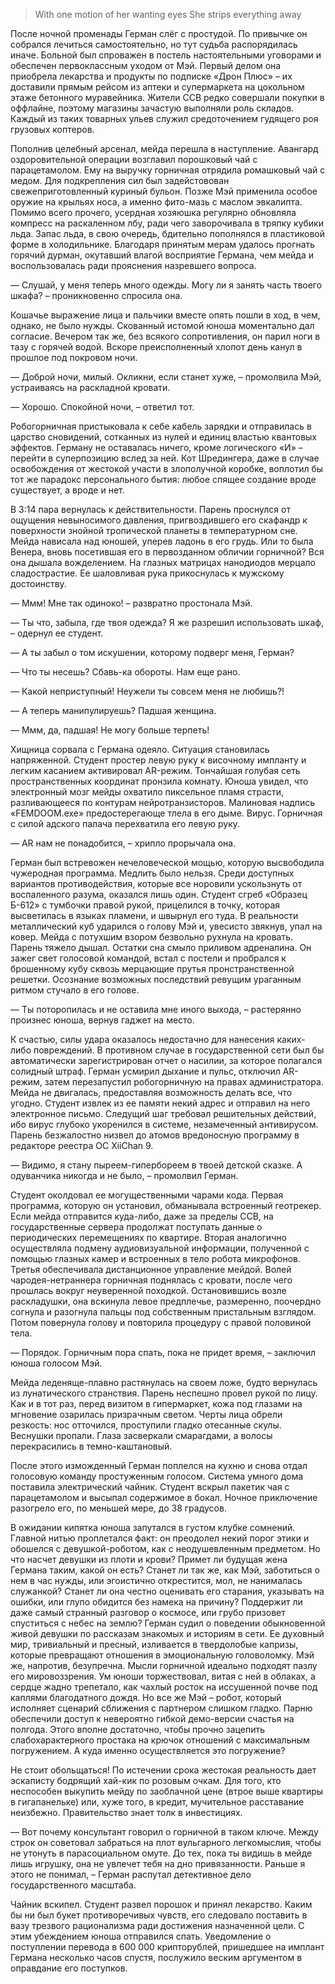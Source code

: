 > With one motion of her wanting eyes She strips everything away

После ночной променады Герман слёг с простудой. По привычке он собрался лечиться самостоятельно, но тут судьба распорядилась иначе. Больной был спроважен в постель настоятельными уговорами и обеспечен первоклассным уходом от Мэй. Первый делом она приобрела лекарства и продукты по подписке «Дрон Плюс» – их доставили прямым рейсом из аптеки и супермаркета на цокольном этаже бетонного муравейника. Жители ССВ редко совершали покупки в оффлайне, поэтому магазины зачастую выполняли роль складов. Каждый из таких товарных ульев служил средоточением гудящего роя грузовых коптеров.

Пополнив целебный арсенал, мейда перешла в наступление. Авангард оздоровительной операции возглавил порошковый чай с парацетамолом. Ему на выручку горничная отрядила ромашковый чай с медом. Для подкрепления сил был задейстовован свежеприготовленный куриный бульон. Позже Мэй применила особое оружие на крыльях носа, а именно фито-мазь с маслом эвкалипта. Помимо всего прочего, усердная хозяюшка регулярно обновляла компресс на раскаленном лбу, ради чего заворочивала в тряпку кубики льда. Запас льда, в свою очередь, бдительно пополнялся в пластиковой форме в холодильнике. Благодаря принятым мерам удалось прогнать горячий дурман, окутавший влагой восприятие Германа, чем мейда и воспользовалась ради прояснения назревшего вопроса.

— Слушай, у меня теперь много одежды. Могу ли я занять часть твоего шкафа? – проникновенно спросила она.

Кошачье выражение лица и пальчики вместе опять пошли в ход, в чем, однако, не было нужды. Скованный истомой юноша моментально дал согласие. Вечером так же, без всякого сопротивления, он парил ноги в тазу с горячей водой. Вскоре преисполненный хлопот день канул в прошлое под покровом ночи.

— Доброй ночи, милый. Окликни, если станет хуже, – промолвила Мэй, устраиваясь на раскладной кровати.

— Хорошо. Спокойной ночи, – ответил тот.

Робогорничная пристыковала к себе кабель зарядки и отправилась в царство сновидений, сотканных из нулей и единиц властью квантовых эффектов. Герману не оставалась ничего, кроме логического «И» – перейти в суперпозицию вслед за ней. Кот Шредингера, даже в случае освобождения от жестокой участи в злополучной коробке, воплотил бы тот же парадокс персонального бытия: любое спящее создание вроде существует, а вроде и нет.

В 3:14 пара вернулась к действительности. Парень проснулся от ощущения невыносимого давления, пригвоздившего его скафандр к поверхности знойной тропической планеты в температурном сне. Мейда нависала над юношей, уперев ладонь в его грудь. Или то была Венера, вновь посетившая его в первозданном обличии горничной? Вся она дышала вожделением. На глазных матрицах нанодиодов мерцало сладострастие. Ее шаловливая рука прикоснулась к мужскому достоинству.

— Ммм! Мне так одиноко! – развратно простонала Мэй.

— Ты что, забыла, где твоя одежда? Я же разрешил использовать шкаф, – одернул ее студент.

— А ты забыл о том искушении, которому подверг меня, Герман?

— Что ты несешь? Сбавь-ка обороты. Нам еще рано.

— Какой неприступный! Неужели ты совсем меня не любишь?!

— А теперь манипулируешь? Падшая женщина.

— Ммм, да, падшая! Не могу больше терпеть!

Хищница сорвала с Германа одеяло. Ситуация становилась напряженной. Студент простер левую руку к височному импланту и легким касанием активировал AR-режим. Тончайшая голубая сеть пространственных координат пронзила комнату. Юноша увидел, что электронный мозг мейды охватило пиксельное пламя страсти, разливающееся по контурам нейротранзисторов. Малиновая надпись «FEMDOOM.ехе» предостерегающе тлела в его дыме. Вирус. Горничная с силой адского палача перехватила его левую руку.

— AR нам не понадобится, – хрипло прорычала она.

Герман был встревожен нечеловеческой мощью, которую высвободила чужеродная программа. Медлить было нельзя. Среди доступных вариантов противодействия, которые все норовили ускользнуть от воспаленного разума, оказался лишь один. Студент сгреб «Образец Б-612» с тумбочки правой рукой, прицелился в точку, которая высветилась в языках пламени, и швырнул его туда. В реальности металлический куб ударился о голову Мэй и, увесисто звякнув, упал на ковер. Мейда с потухшим взором безвольно рухнула на кровать. Парень тяжело дышал. Остатки сна смыло приливом адреналина. Он зажег свет голосовой командой, встал с постели и пробрался к брошенному кубу сквозь мерцающие прутья пронстранственной решетки. Осознание возможных последствий ревущим ураганным ритмом стучало в его голове.

— Ты поторопилась и не оставила мне иного выхода, – растерянно произнес юноша, вернув гаджет на место.

К счастью, силы удара оказалось недостачно для нанесения каких-либо повреждений. В противном случае в государственной сети был бы автоматически зарегистрирован отчет о насилии, за которое полагался солидный штраф. Герман усмирил дыхание и пульс, отключил AR-режим, затем перезапустил робогорничную на правах администратора. Мейда не двигалась, предоставляя возможность делать все, что угодно. Студент извлек из ее памяти некий адрес и отправил на него электронное письмо. Следущий шаг требовал решительных действий, ибо вирус глубоко укоренился в системе, незамеченный антивирусом. Парень безжалостно низвел до атомов вредоносную программу в редакторе реестра ОС XiiChan 9.

— Видимо, я стану пыреем-гипербореем в твоей детской сказке. А одуванчика никогда и не было, – промолвил Герман.

Студент околдовал ее могущественными чарами кода. Первая программа, которую он установил, обманывала встроенный геотрекер. Если мейда отправится куда-либо, даже за пределы ССВ, на государственные сервера продолжат поступать данные о периодических перемещениях по квартире. Вторая аналогично осуществляла подмену аудиовизуальной информации, полученной с помощью глазных камер и встроенных в тело робота микрофонов. Третья обеспечивала дистанционное управление мейдой. Волей чародея-нетраннера горничная поднялась с кровати, после чего прошлась вокруг неуверенной походкой. Остановившись возле раскладушки, она вскинула левое предплечье, размеренно, поочердно согнула и разогнула пальцы под собственным пристальным взглядом. Потом повернула голову и повторила процедуру с правой половиной тела.

— Порядок. Горничным пора спать, пока не придет время, – заключил юноша голосом Мэй.

Мейда леденяще-плавно растянулась на своем ложе, будто вернулась из лунатического странствия. Парень неспешно провел рукой по лицу. Как и в тот раз, перед визитом в гипермаркет, кожа под глазами на мгновение озарилась призрачным светом. Черты лица обрели резкость: нос отточился, проступили гладко отесанные скулы. Веснушки пропали. Глаза засверкали смарагдами, а волосы перекрасились в темно-каштановый.

После этого изможденный Герман поплелся на кухню и снова отдал голосовую команду простуженным голосом. Система умного дома поставила электрический чайник. Студент вскрыл пакетик чая с парацетамолом и высыпал содержимое в бокал. Ночное приключение разогрело его, по меньшей мере, до 38 градусов.

В ожидании кипятка юноша запутался в густом клубке сомнений. Главной нитью проплетался факт: он преодолел некий порог этики и обошелся с девушкой-роботом, как с неодушевленным предметом. Но что насчет девушки из плоти и крови? Примет ли будущая жена Германа таким, какой он есть? Станет ли так же, как Мэй, заботиться о нем в час нужды, или эгоистично открестится, мол, не нанималась служанкой? Станет ли она честно оценивать его старания, указывать на ошибки, или глупо обидится без намека на причину? Поддержит ли даже самый странный разговор о космосе, или грубо призовет спуститься с небес на землю? Герман судил о поведении обыкновенной живой девушки по рассказам знакомых и историям в сети. Ее духовный мир, тривиальный и пресный, изливается в твердолобые капризы, которые превращают отношения в эмоциональную головоломку. Мэй же, напротив, безупречна. Мысли горничной идеально подходят пазлу его мировоззрения. Ум юноши торжествовал, витая с ней в облаках, а сердце жадно трепетало, как чахлый росток на иссушенной почве под каплями благодатного дождя. Но все же Мэй – робот, который исполняет сценарий сближения с партнером слишком гладко. Парню обеспечили доступ к невероятно гибкой демо-версии счастья на полгода. Этого вполне достаточно, чтобы прочно зацепить слабохарактерного простака на крючок отношений с максимальным погружением. А куда именно осуществляется это погружение?

Не стоит обольщаться! По истечении срока жестокая реальность дает эскаписту бодрящий хай-кик по розовым очкам. Для того, кто неспособен выкупить мейду по заоблачной цене (втрое выше квартиры в гигапанельке) или, хуже того, в кредит, мучительное расставание неизбежно. Правительство знает толк в инвестициях.

— Вот почему консультант говорил о горничной в таком ключе. Между строк он советовал забраться на плот вульгарного легкомыслия, чтобы не утонуть в парасоциальном омуте. До тех, пока ты видишь в мейде лишь игрушку, она не увлечет тебя на дно привязанности. Раньше я этого не понимал, – Герман распутал детективное дело государственного масштаба.

Чайник вскипел. Студент развел порошок и принял лекарство. Каким бы ни был букет противоречивых чувств, его следовало поставить в вазу трезвого рационализма ради достижения назначенной цели. С этим убеждением юноша отправился спать. Уведомление о поступлении перевода в 600 000 крипторублей, пришедшее на имплант Германа несколько часов спустя, послужило веским аргументом в оправдание его поступков.